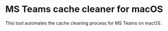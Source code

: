 # MS Teams cache cleaner for macOS

This tool automates the cache cleaning process for MS Teams on macOS.
